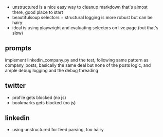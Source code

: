 - unstructured is a nice easy way to cleanup markdown that's almost there, good place to start
- beautifulsoup selectors + structural logging is more robust but can be hairy
- ideal is using playwright and evaluating selectors on live page (but that's slow)

## prompts

implement linkedin_company.py and the test, following same pattern as company_posts, basically the same deal but none of the posts logic, and ample debug logging and the debug threading

## twitter

- profile gets blocked (no js)
- bookmarks gets blocked (no js)

## linkedin

- using unstructured for feed parsing, too hairy
